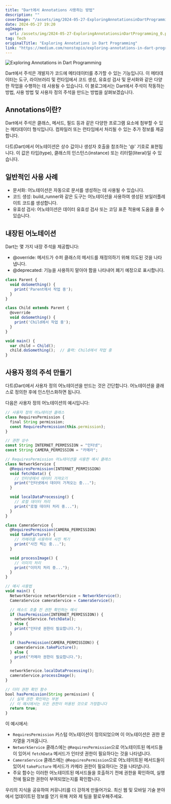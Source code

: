 ```yaml
---
title: "Dart에서 Annotations 사용하는 방법"
description: ""
coverImage: "/assets/img/2024-05-27-ExploringAnnotationsinDartProgramming_0.png"
date: 2024-05-27 19:20
ogImage:
  url: /assets/img/2024-05-27-ExploringAnnotationsinDartProgramming_0.png
tag: Tech
originalTitle: "Exploring Annotations in Dart Programming"
link: "https://medium.com/nonstopio/exploring-annotations-in-dart-programming-ae6a8e4b8624"
---
```


![Exploring Annotations in Dart Programming](/assets/img/2024-05-27-ExploringAnnotationsinDartProgramming_0.png)

Dart에서 주석은 개발자가 코드에 메타데이터를 추가할 수 있는 기능입니다. 이 메타데이터는 도구, 라이브러리 및 런타임에서 코드 생성, 유효성 검사 및 문서화와 같은 다양한 작업을 수행하는 데 사용될 수 있습니다. 이 블로그에서는 Dart에서 주석이 작동하는 방법, 사용 방법 및 사용자 정의 주석을 만드는 방법을 살펴보겠습니다.

## Annotations이란?

Dart에서 주석은 클래스, 메서드, 필드 등과 같은 다양한 프로그램 요소에 첨부할 수 있는 메타데이터 형식입니다. 컴파일러 또는 런타임에서 처리될 수 있는 추가 정보를 제공합니다.

<div class="content-ad"></div>

다트(Dart)에서 어노테이션은 상수 값이나 생성자 호출을 참조하는 '@' 기호로 표현됩니다. 이 값은 타입(type), 클래스의 인스턴스(instance) 또는 리터럴(literal)일 수 있습니다.

## 일반적인 사용 사례

- 문서화: 어노테이션은 자동으로 문서를 생성하는 데 사용될 수 있습니다.
- 코드 생성: build_runner와 같은 도구는 어노테이션을 사용하여 생성된 보일러플레이트 코드를 생성합니다.
- 유효성 검사: 어노테이션은 데이터 유효성 검사 또는 코딩 표준 적용에 도움을 줄 수 있습니다.

## 내장된 어노테이션

<div class="content-ad"></div>

Dart는 몇 가지 내장 주석을 제공합니다:

- @override: 메서드가 수퍼 클래스의 메서드를 재정의하기 위해 의도된 것을 나타냅니다.
- @deprecated: 기능을 사용하지 말아야 함을 나타내어 폐기 예정으로 표시합니다.

```js
class Parent {
  void doSomething() {
    print('Parent에서 작업 중');
  }
}

class Child extends Parent {
  @override
  void doSomething() {
    print('Child에서 작업 중');
  }
}

void main() {
  var child = Child();
  child.doSomething();  // 출력: Child에서 작업 중
}
```

## 사용자 정의 주석 만들기

<div class="content-ad"></div>

다트(Dart)에서 사용자 정의 어노테이션을 만드는 것은 간단합니다. 어노테이션을 클래스로 정의한 후에 인스턴스화하면 됩니다.

다음은 사용자 정의 어노테이션의 예시입니다:

```js
// 사용자 정의 어노테이션 클래스
class RequiresPermission {
  final String permission;
  const RequiresPermission(this.permission);
}

// 권한 상수
const String INTERNET_PERMISSION = "인터넷";
const String CAMERA_PERMISSION = "카메라";

// RequiresPermission 어노테이션을 사용한 예시 클래스
class NetworkService {
  @RequiresPermission(INTERNET_PERMISSION)
  void fetchData() {
    // 인터넷에서 데이터 가져오기
    print("인터넷에서 데이터 가져오는 중...");
  }

  void localDataProcessing() {
    // 로컬 데이터 처리
    print("로컬 데이터 처리 중...");
  }
}

class CameraService {
  @RequiresPermission(CAMERA_PERMISSION)
  void takePicture() {
    // 카메라를 사용하여 사진 찍기
    print("사진 찍는 중...");
  }

  void processImage() {
    // 이미지 처리
    print("이미지 처리 중...");
  }
}

// 예시 사용법
void main() {
  NetworkService networkService = NetworkService();
  CameraService cameraService = CameraService();

  // 메소드 호출 전 권한 확인하는 예시
  if (hasPermission(INTERNET_PERMISSION)) {
    networkService.fetchData();
  } else {
    print("인터넷 권한이 필요합니다.");
  }

  if (hasPermission(CAMERA_PERMISSION)) {
    cameraService.takePicture();
  } else {
    print("카메라 권한이 필요합니다.");
  }

  networkService.localDataProcessing();
  cameraService.processImage();
}

// 더미 권한 확인 함수
bool hasPermission(String permission) {
  // 실제 권한 확인하는 부분
  // 이 예시에서는 모든 권한이 허용된 것으로 가정합니다
  return true;
}
```

이 예시에서:

<div class="content-ad"></div>

- `RequiresPermission` 커스텀 어노테이션이 정의되었으며 이 어노테이션은 권한 문자열을 가져옵니다.
- `NetworkService` 클래스에는 `@RequiresPermission`으로 어노테이트된 메서드들이 있어서 `fetchData` 메서드가 인터넷 권한이 필요하다는 것을 나타냅니다.
- `CameraService` 클래스에는 `@RequiresPermission`으로 어노테이트된 메서드들이 있어서 `takePicture` 메서드가 카메라 권한이 필요하다는 것을 나타냅니다.
- 주요 함수는 이러한 어노테이트된 메서드들을 호출하기 전에 권한을 확인하여, 실행 전에 필요한 권한이 부여되었는지를 확인합니다.

우리의 지식을 공유하여 커뮤니티를 더 강하게 만들어가요. 최신 웹 및 모바일 기술 분야에서 업데이트된 정보를 얻기 위해 저와 제 팀을 팔로우해주세요.
